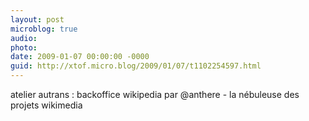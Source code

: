 ```yaml
---
layout: post
microblog: true
audio: 
photo: 
date: 2009-01-07 00:00:00 -0000
guid: http://xtof.micro.blog/2009/01/07/t1102254597.html
---
```

atelier autrans : backoffice wikipedia par @anthere - la nébuleuse des projets wikimedia
